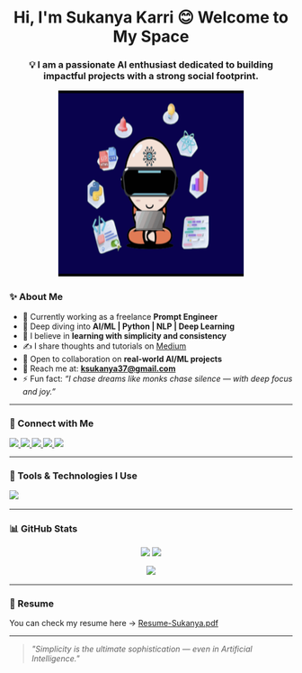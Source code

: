 <h1 align="center">
  Hi, I'm Sukanya Karri 😊 Welcome to My Space
</h1>

<h3 align="center">
  💡 I am a passionate AI enthusiast dedicated to building impactful projects with a strong social footprint.
</h3>

<p align="center">
  <img src="https://github.com/SukanyaKarri/SukanyaKarri/blob/main/Code_Monk_Floating.gif" 
       width="330" height="330" alt="Floating Monk" />
</p>



### ✨ About Me  
- 🔭 Currently working as a freelance **Prompt Engineer**  
- 🌱 Deep diving into **AI/ML | Python | NLP | Deep Learning**  
- 🧠 I believe in **learning with simplicity and consistency**  
- ✍️ I share thoughts and tutorials on [Medium](https://medium.com/@ksukanya37)  
- 👯 Open to collaboration on **real-world AI/ML projects**  
- 💌 Reach me at: **ksukanya37@gmail.com**  
- ⚡ Fun fact: *“I chase dreams like monks chase silence — with deep focus and joy.”*

---

### 🔗 Connect with Me
<p align="left">
  <a href="https://www.linkedin.com/in/sukanya-karri-%e3%81%99%e3%81%8b%e3%81%ab%e3%82%83-%e3%81%8b%e3%81%a3%e3%82%8a-cfe-lean-six-sigma-green-belt-ab602756/" target="_blank">
    <img src="https://img.shields.io/badge/-LinkedIn-blue?style=flat-square&logo=Linkedin&logoColor=white" />
  </a>
  <a href="https://kaggle.com/sukanya karri" target="_blank">
    <img src="https://img.shields.io/badge/-Kaggle-20BEFF?style=flat-square&logo=Kaggle&logoColor=white" />
  </a>
  <a href="https://www.youtube.com/@CurioUandI" target="_blank">
    <img src="https://img.shields.io/badge/-YouTube-red?style=flat-square&logo=YouTube&logoColor=white" />
  </a>
  <a href="https://www.hackerrank.com/sukanya karri" target="_blank">
    <img src="https://img.shields.io/badge/-HackerRank-2EC866?style=flat-square&logo=HackerRank&logoColor=white" />
  </a>
  <a href="https://leetcode.com/sukanya karri" target="_blank">
    <img src="https://img.shields.io/badge/-LeetCode-FFA116?style=flat-square&logo=LeetCode&logoColor=white" />
  </a>
</p>

---

### 🧰 Tools & Technologies I Use  
<p align="left">
  <img src="https://skillicons.dev/icons?i=python,tensorflow,pytorch,scikit-learn,html,css,git,github,vscode,docker,kubernetes,mysql,postgres,mongodb,flask,aws,gcp" />
</p>

---

### 📊 GitHub Stats  
<p align="center">
  <img src="https://github-readme-stats.vercel.app/api?username=ilovemom6666&show_icons=true&theme=tokyonight" width="47%" />
  <img src="https://github-readme-stats.vercel.app/api/top-langs/?username=ilovemom6666&layout=compact&theme=tokyonight" width="47%" />
</p>
<p align="center">
  <img src="https://github-readme-streak-stats.herokuapp.com?user=ilovemom6666&theme=tokyonight" />
</p>

---

### 📄 Resume  
You can check my resume here → [Resume-Sukanya.pdf](Resume-Sukanya.pdf)

---

> *"Simplicity is the ultimate sophistication — even in Artificial Intelligence."*
